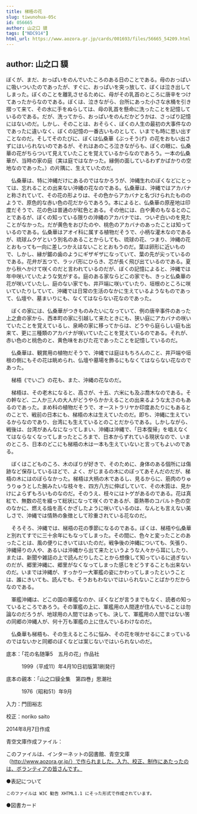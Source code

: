 ```yaml
---
title: 梯梧の花
slug: tiwunohua-05c
id: 056665
author: 山之口 貘
tags: ["NDC914"]
html_url: https://www.aozora.gr.jp/cards/001693/files/56665_54209.html
---
```


## author: 山之口 貘

ぼくが、まだ、おっぱいをのんでいたころのある日のことである。母のおっぱいに吸いついたのであったが、すぐに、おっぱいを突っ放して、ぼくは泣き出してしまった。ぼくのことを離乳させるために、母がその乳首のところに唐辛をつけてあったからなのである。ぼくは、泣きながら、台所にあった小さな水桶を引き摺って来て、その水に手をぬらしては、母の乳首を懸命に洗ったことを記憶しているのである。だが、洗ってから、おっぱいをのんだかどうかは、さっぱり記憶にはないのだ。しかし、そのことは、おそらく、ぼくの人生の最初の大事件なのであったに違いなく、ぼくの記憶の一番古いものとして、いまでも時に思い出すことなのだ。そしてそのたびに、ぼくは仏桑華《ぶっそうげ》の花をおもい出さずにはいられないのであるが、それはあのころ泣きながらも、ぼくの眼に、仏桑華の花がちらついて見えていたことを覚えているからなのであろう。一本の仏桑華が、当時の家の庭（実は庭ではなかった。縁側の面しているわずかばかりの空地なのであった。）の片隅に、生えていたのだ。

　仏桑華は、特に沖縄だけにあるのではなかろうが、沖縄生れのぼくなどにとっては、忘れることの出来ない沖縄の花なのである。仏桑華は、沖縄ではアカバナと称されていて、その花の形よりは、その色からアカバナと名づけられたもののようで、原色的な赤い色の花だからであろう。本によると、仏桑華の原産地は印度だそうで、花の色は普通のが紅色とある。その他には、白や黄のもなるとのことであるが、ぼくの知っている限りの沖縄のアカバナでは、ついぞ白いのを見たことがなかった。だが黄色をおびたのや、桃色のアカバナのあったことは知っているのである。仏桑華はアオイ科に属する植物だそうで、小柄な灌木なのであるが、琉球ムクゲという別名のあることからしても、琉球の花、つまり、沖縄の花とおもっても一向に差しつかえはないこととおもうのだ。葉は卵形に近いもので、しかし、縁が鋸の歯のようにギザギザになっていて、葉の先が尖っているのである。花弁が五つで、ラッパ形にひらき、芯が長く飛び出ているのである。夏から秋へかけて咲くのだと言われているのだが、ぼくの記憶によると、沖縄では年中咲いていたような気がする。庭のある家ならどこの家でも、きっと仏桑華の花が咲いていたし、庭のない家でも、井戸端に咲いていたり、垣根のところに咲いていたりしていて、沖縄では日常の生活のなかに生えているようなものであって、仏壇や、墓まいりにも、なくてはならない花なのであった。

　ぼくの家には、仏桑華がつきものみたいになっていて、例の唐辛事件のあった上之倉の家から、西本町の家に引越して来たときにも、狭い庭にアカバナの咲いていたことを覚えているし、泉崎の家に移ってからは、どうやら庭らしい庭も出来て、更に三種類のアカバナが咲いていたことを覚えているのである。それが、赤い色のと桃色のと、黄色味をおびた花であったことを記憶しているのだ。

　仏桑華は、観賞用の植物だそうで、沖縄では庭はもちろんのこと、井戸端や垣根の側にもその花は眺められ、仏壇や墓場を飾るにもなくてはならない花なのであった。

　梯梧《でいご》の花も、また、沖縄の花なのだ。

　梯梧は、その老木になると、高さが、十五、六米にも及ぶ喬木なのである。その幹など、二人か三人の大人がどうやらかかえることの出来るような太さのもあるのであった。まめ科の植物だそうで、オーストラリヤか印度あたりにもあるとのことで、戦前の日本にも、梯梧の木は生えていたのだ。即ち、沖縄に生えているからなのであり、台湾にも生えているとのことだからである。しかしながら、戦後は、台湾があんなになってしまい、沖縄は沖縄で、「日本復帰」を唱えなくてはならなくなってしまったところまで、日本からずれている現状なので、いまのところ、日本のどこにも梯梧の木は一本も生えていないと言ってもよいのである。

　ぼくはこどものころ、木のぼりが好きで、そのために、身体のある個所には傷跡など保存しているほどで、よく、がじまるの木にのぼってあそんだのだが、梯梧の木にはのぼらなかった。梯梧は大柄の木であるし、見るからに、筋肉のりゅうりゅうとした腕みたいな枝々を、四方八方に伸ばしていて、その木質は、見かけによらずもろいものなのだ。そのうえ、枝々にはトゲがあるのである。花は真紅で、無数の花を綴って総状になって咲くのであるが、亜熱帯のコバルト色の空のなかに、燃える焔を高くかざしたように咲いているのは、なんとも言えない美しさで、沖縄では情熱の象徴として珍重されている花なのだ。

　そろそろ、沖縄では、梯梧の花の季節になるのである。ぼくは、梯梧や仏桑華と別れてすでに三十余年にもなってしまった。その間に、色々と変ったことのあったことは、風の便りにきいてはいたのだ。戦争後の沖縄についても、矢張り、沖縄帰りの人や、あるいは沖縄から出て来たというような人々から耳にしたり、または、新聞や雑誌の上で読んだりしたことから想像して知っているに過ぎないのだが、郷里沖縄に、郷里がなくなってしまった感じをどうすることも出来ないのだ。いまでは沖縄が、すっかり一大軍艦の姿にかわってしまったということは、誰にきいても、読んでも、そうおもわないではいられないことばかりだからなのである。

　軍艦沖縄は、どこの国の軍艦なのか、ぼくなどが言うまでもなく、読者の知っているところであろう。その軍艦の上に、軍艦用の人間達が住んでいることは勿論なのだろうが、地球用の人間ではあっても、決して、軍艦用の人間ではない筈の同郷の沖縄人が、何十万も軍艦の上に住んでいるわけなのだ。

　仏桑華も梯梧も、その生えるところに悩み、その花を咲かせるにこまっているのではないかと同郷のぼくなどは案じないではいられないのだ。













底本：「花の名随筆5　五月の花」作品社

　　　1999（平成11）年4月10日初版第1刷発行

底本の親本：「山之口貘全集　第四巻」思潮社

　　　1976（昭和51）年9月

入力：門田裕志

校正：noriko saito

2014年8月7日作成

青空文庫作成ファイル：

このファイルは、インターネットの図書館、青空文庫（http://www.aozora.gr.jp/）で作られました。入力、校正、制作にあたったのは、ボランティアの皆さんです。











●表記について


	このファイルは W3C 勧告 XHTML1.1 にそった形式で作成されています。







●図書カード